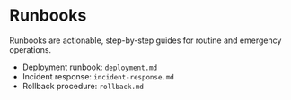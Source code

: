 # Runbooks

Runbooks are actionable, step-by-step guides for routine and emergency operations.

- Deployment runbook: `deployment.md`
- Incident response: `incident-response.md`
- Rollback procedure: `rollback.md`